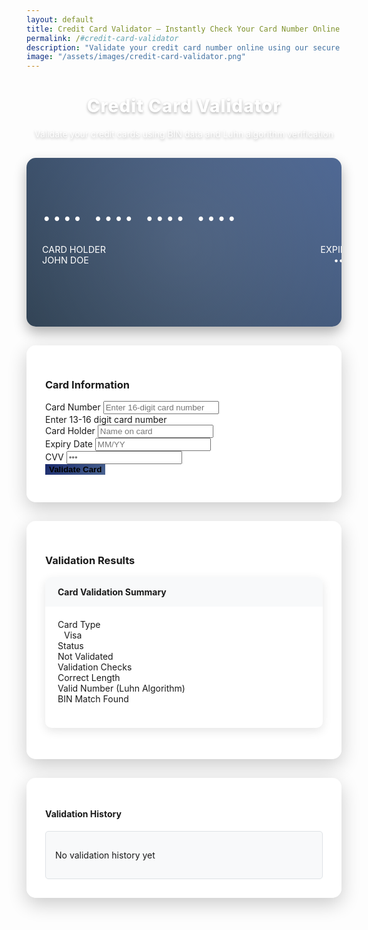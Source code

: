 ```yaml
---
layout: default
title: Credit Card Validator – Instantly Check Your Card Number Online
permalink: /#credit-card-validator
description: "Validate your credit card number online using our secure and free Credit Card Validator tool. Instantly check card type, issuer, BIN, and Luhn algorithm accuracy."
image: "/assets/images/credit-card-validator.png"
---
```


<style>
        :root {
            --visa-blue: #1a1f71;
            --mastercard-red: #eb001b;
            --amex-blue: #0070d2;
            --discover-orange: #ff6000;
            --primary-gradient: linear-gradient(135deg, #1a2a6c, #4a6491);
        }
        
        /* body {
            background: linear-gradient(135deg, #1a2a6c, #b21f1f, #1a2a6c);
            min-height: 100vh;
            padding: 20px;
            font-family: 'Segoe UI', Tahoma, Geneva, Verdana, sans-serif;
            color: #333;
        } */
        
        .app-container {
            max-width: 1400px;
            margin: 0 auto;
        }
        
        .header {
            text-align: center;
            margin-bottom: 30px;
            color: white;
            text-shadow: 0 2px 4px rgba(0,0,0,0.3);
        }
        
        .header h1 {
            font-weight: 800;
            letter-spacing: 1px;
        }
        
        .header p {
            opacity: 0.9;
            max-width: 600px;
            margin: 0 auto;
        }
        
        .card-container {
            perspective: 1000px;
            margin-bottom: 30px;
        }
        
        .credit-card {
            background: linear-gradient(45deg, #2c3e50, #4a6491);
            border-radius: 15px;
            color: white;
            padding: 25px;
            box-shadow: 0 10px 20px rgba(0,0,0,0.3);
            transform-style: preserve-3d;
            transition: transform 0.6s;
            height: 220px;
            position: relative;
            overflow: hidden;
        }
        
        .credit-card::before {
            content: '';
            position: absolute;
            top: -50%;
            left: -50%;
            width: 200%;
            height: 200%;
            background: radial-gradient(circle, rgba(255,255,255,0.1) 0%, rgba(255,255,255,0) 70%);
            transform: rotate(30deg);
        }
        
        .credit-card.flipped {
            transform: rotateY(180deg);
        }
        
        .card-front, .card-back {
            backface-visibility: hidden;
            position: absolute;
            top: 0;
            left: 0;
            width: 100%;
            height: 100%;
            padding: 25px;
        }
        
        .card-back {
            transform: rotateY(180deg);
            background: linear-gradient(45deg, #1a2a6c, #2c3e50);
        }
        
        .card-logo {
            position: absolute;
            top: 20px;
            right: 20px;
            font-size: 2rem;
            z-index: 2;
        }
        
        .card-number {
            font-size: 1.5rem;
            letter-spacing: 2px;
            margin-top: 60px;
            font-family: monospace;
            z-index: 2;
            position: relative;
        }
        
        .card-details {
            display: flex;
            justify-content: space-between;
            margin-top: 25px;
            font-size: 0.9rem;
            z-index: 2;
            position: relative;
        }
        
        .card-holder {
            text-transform: uppercase;
        }
        
        .card-expiry {
            text-align: right;
        }
        
        .card-cvv {
            background: white;
            color: #333;
            padding: 5px 10px;
            border-radius: 4px;
            margin-top: 30px;
            width: 50px;
            text-align: center;
            margin-left: auto;
            z-index: 2;
            position: relative;
        }
        
        .card-stripe {
            background: #1a1a1a;
            height: 40px;
            margin-top: 20px;
            z-index: 1;
            position: relative;
        }
        
        .flip-btn {
            position: absolute;
            bottom: 15px;
            right: 15px;
            background: rgba(255,255,255,0.2);
            border: none;
            color: white;
            border-radius: 50%;
            width: 30px;
            height: 30px;
            font-size: 0.8rem;
            z-index: 3;
            cursor: pointer;
            transition: all 0.3s;
        }
        
        .flip-btn:hover {
            background: rgba(255,255,255,0.3);
            transform: rotate(90deg);
        }
        
        .validator-container {
            background-color: rgba(255, 255, 255, 0.95);
            border-radius: 15px;
            box-shadow: 0 10px 30px rgba(0,0,0,0.2);
            padding: 30px;
            margin-bottom: 30px;
        }
        
        .result-card {
            border-radius: 10px;
            overflow: hidden;
            margin-bottom: 20px;
            box-shadow: 0 5px 15px rgba(0,0,0,0.1);
        }
        
        .card-header {
            padding: 15px 20px;
            font-weight: bold;
            background: #f8f9fa;
        }
        
        .card-body {
            padding: 20px;
        }
        
        .valid-card {
            border-left: 5px solid #28a745;
        }
        
        .invalid-card {
            border-left: 5px solid #dc3545;
        }
        
        .card-type {
            display: flex;
            align-items: center;
            gap: 10px;
        }
        
        .card-icon {
            font-size: 2rem;
        }
        
        .card-type.visa { color: var(--visa-blue); }
        .card-type.mastercard { color: var(--mastercard-red); }
        .card-type.amex { color: var(--amex-blue); }
        .card-type.discover { color: var(--discover-orange); }
        
        .progress {
            height: 8px;
            margin-top: 10px;
        }
        
        .card-details-grid {
            display: grid;
            grid-template-columns: repeat(auto-fit, minmax(200px, 1fr));
            gap: 20px;
            margin-top: 20px;
        }
        
        .detail-card {
            background: #f8f9fa;
            border-radius: 10px;
            padding: 15px;
            box-shadow: 0 3px 10px rgba(0,0,0,0.05);
        }
        
        .detail-card h5 {
            font-size: 1rem;
            margin-bottom: 10px;
            color: #6c757d;
            border-bottom: 1px solid #eee;
            padding-bottom: 8px;
        }
        
        .logo-container {
            display: flex;
            gap: 15px;
            align-items: center;
            margin-top: 10px;
        }
        
        .bank-logo, .country-logo {
            width: 40px;
            height: 40px;
            border-radius: 50%;
            background: #fff;
            display: flex;
            align-items: center;
            justify-content: center;
            overflow: hidden;
            box-shadow: 0 3px 6px rgba(0,0,0,0.1);
        }
        
        .bank-logo img, .country-logo img {
            max-width: 30px;
            max-height: 30px;
        }
        
        .card-history {
            max-height: 300px;
            overflow-y: auto;
            border: 1px solid #dee2e6;
            border-radius: 5px;
            padding: 15px;
            background: #f8f9fa;
        }
        
        .history-item {
            padding: 10px;
            border-bottom: 1px solid #eee;
            display: flex;
            justify-content: space-between;
            align-items: center;
        }
        
        .history-item:last-child {
            border-bottom: none;
        }
        
        .history-card-number {
            font-family: monospace;
            letter-spacing: 1px;
        }
        
        .btn-primary {
            background: var(--primary-gradient);
            border: none;
            transition: all 0.3s;
            font-weight: 600;
        }
        
        .btn-primary:hover {
            transform: translateY(-2px);
            box-shadow: 0 5px 15px rgba(0,0,0,0.2);
        }
        
        .flip-icon {
            cursor: pointer;
            transition: transform 0.3s;
        }
        
        .flip-icon:hover {
            transform: scale(1.1);
        }
        
        .card-brand-logo {
            width: 60px;
            height: 40px;
            object-fit: contain;
        }
        
        .card-info-grid {
            display: grid;
            grid-template-columns: repeat(auto-fit, minmax(250px, 1fr));
            gap: 20px;
            margin-top: 20px;
        }
        
        .info-card {
            background: white;
            border-radius: 10px;
            padding: 20px;
            box-shadow: 0 5px 15px rgba(0,0,0,0.05);
        }
        
        @media (max-width: 768px) {
            .credit-card {
                height: 200px;
                padding: 20px;
            }
            
            .card-number {
                font-size: 1.2rem;
                margin-top: 50px;
            }
            
            .card-info-grid {
                grid-template-columns: 1fr;
            }
        }
    </style>
<div class="app-container">
        <div class="header">
            <h1>Credit Card Validator</h1>
            <p class="lead">Validate your credit cards using BIN data and Luhn algorithm verification</p>
        </div>
        <div class="row g-4">
            <!-- Left Column - Card Input and Display -->
            <div class="col-lg-6">
                <div class="card-container">
                    <div class="credit-card">
                        <div class="card-front">
                            <div class="card-logo">
                                <i class="fab fa-cc-visa"></i>
                            </div>
                            <div class="card-number" id="displayCardNumber">•••• •••• •••• ••••</div>
                            <div class="card-details">
                                <div class="card-holder">
                                    <div class="text-muted small">CARD HOLDER</div>
                                    <div id="displayCardHolder">John Doe</div>
                                </div>
                                <div class="card-expiry">
                                    <div class="text-muted small">EXPIRES</div>
                                    <div id="displayCardExpiry">••/••</div>
                                </div>
                            </div>
                            <button class="flip-btn" id="flipBtn">
                                <i class="fas fa-sync-alt"></i>
                            </button>
                        </div>
                        <div class="card-back">
                            <div class="card-stripe"></div>
                            <div class="card-cvv" id="displayCardCVV">•••</div>
                            <div class="card-logo" style="top: 130px;">
                                <i class="fab fa-cc-visa"></i>
                            </div>
                            <button class="flip-btn" id="flipBackBtn">
                                <i class="fas fa-sync-alt"></i>
                            </button>
                        </div>
                    </div>
                </div>
                <div class="validator-container">
                    <form id="cardForm">
                        <div class="mb-4">
                            <h3 class="mb-3"><i class="fas fa-credit-card me-2"></i>Card Information</h3>
                            <div class="mb-3">
                                <label class="form-label">Card Number</label>
                                <input type="text" class="form-control form-control-lg" id="cardNumber" 
                                       placeholder="Enter 16-digit card number" maxlength="19">
                                <div class="form-text">Enter 13-16 digit card number</div>
                            </div>
                            <div class="row mb-3">
                                <div class="col-md-6">
                                    <label class="form-label">Card Holder</label>
                                    <input type="text" class="form-control" id="cardHolder" 
                                           placeholder="Name on card">
                                </div>
                                <div class="col-md-3">
                                    <label class="form-label">Expiry Date</label>
                                    <input type="text" class="form-control" id="cardExpiry" 
                                           placeholder="MM/YY" maxlength="5">
                                </div>
                                <div class="col-md-3">
                                    <label class="form-label">CVV</label>
                                    <input type="password" class="form-control" id="cardCVV" 
                                           placeholder="•••" maxlength="3">
                                </div>
                            </div>
                            <div class="d-grid mt-4">
                                <button type="submit" class="btn btn-primary btn-lg py-3">
                                    <i class="fas fa-check-circle me-2"></i>Validate Card
                                </button>
                            </div>
                        </div>
                    </form>
                </div>
            </div>
            <!-- Right Column - Validation Results and Details -->
            <div class="col-lg-6">
                <div class="validator-container">
                    <h3 class="mb-4"><i class="fas fa-clipboard-check me-2"></i>Validation Results</h3>
                    <div class="result-card" id="resultCard">
                        <div class="card-header bg-light">Card Validation Summary</div>
                        <div class="card-body">
                            <div class="d-flex justify-content-between mb-4">
                                <div>
                                    <div class="text-muted small">Card Type</div>
                                    <div class="card-type" id="cardTypeResult">
                                        <i class="fab fa-cc-visa card-icon"></i>
                                        <span>Visa</span>
                                    </div>
                                </div>
                                <div>
                                    <div class="text-muted small">Status</div>
                                    <div id="cardStatus" class="fw-bold">Not Validated</div>
                                </div>
                            </div>
                            <div class="mb-4">
                                <div class="text-muted small mb-2">Validation Checks</div>
                                <div class="d-flex justify-content-between small mb-2">
                                    <span>Correct Length</span>
                                    <span id="lengthCheck">
                                        <i class="fas fa-times text-danger"></i>
                                    </span>
                                </div>
                                <div class="d-flex justify-content-between small mb-2">
                                    <span>Valid Number (Luhn Algorithm)</span>
                                    <span id="numberCheck">
                                        <i class="fas fa-times text-danger"></i>
                                    </span>
                                </div>
                                <div class="d-flex justify-content-between small mb-2">
                                    <span>BIN Match Found</span>
                                    <span id="binCheck">
                                        <i class="fas fa-times text-danger"></i>
                                    </span>
                                </div>
                                <div class="progress mt-3">
                                    <div class="progress-bar" id="validationProgress" 
                                         role="progressbar" style="width: 0%"></div>
                                </div>
                            </div>
                        </div>
                    </div>
                    <div class="mt-4" id="cardDetailsSection" style="display: none;">
                        <h4 class="mb-3">Card Details</h4>
                        <div class="card-info-grid">
                            <div class="info-card">
                                <h5><i class="fas fa-building me-2"></i>Issuer Information</h5>
                                <div class="d-flex align-items-center mt-3">
                                    <div class="bank-logo">
                                        <img id="issuerLogo" src="https://logosmarcas.net/wp-content/uploads/2020/11/HDFC-Bank-Emblema.png" alt="Issuer Logo">
                                    </div>
                                    <div class="ms-3">
                                        <div id="issuerName">HDFC Bank</div>
                                        <small class="text-muted" id="cardCategory">Business</small>
                                    </div>
                                </div>
                            </div>
                            <div class="info-card">
                                <h5><i class="fas fa-globe me-2"></i>Country</h5>
                                <div class="d-flex align-items-center mt-3">
                                    <div class="country-logo">
                                        <img id="countryLogo" src="https://icon-library.com/images/india-flag-icon/india-flag-icon-29.jpg" alt="Country Flag">
                                    </div>
                                    <div class="ms-3">
                                        <div id="countryName">India</div>
                                        <small class="text-muted" id="cardType">Credit Card</small>
                                    </div>
                                </div>
                            </div>
                        </div>
                    </div>
                </div>
                <div class="validator-container">
                    <h4 class="mb-3"><i class="fas fa-history me-2"></i>Validation History</h4>
                    <div class="card-history" id="historyContainer">
                        <div class="text-center py-4 text-muted">
                            <i class="fas fa-clock fa-2x mb-2"></i>
                            <p>No validation history yet</p>
                        </div>
                    </div>
                </div>
            </div>
        </div>
    </div>
<script src="/assets/js/credit-card-validate.js"></script>
